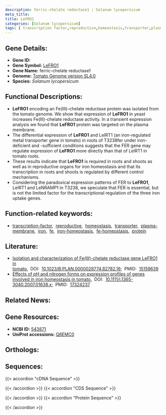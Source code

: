 ```yaml
---
description: ferric-chelate reductase1 ; Solanum lycopersicum
meta_title:
title: LeFRO1
categories: [Solanum lycopersicum]
tags: [ transcription factor,reproductive,homeostasis,transporter,plasma membrane,iron,fe,iron homeostasis,fe homeostasis,protein ]
---
```


## Gene Details:
- **Gene ID:** []()
- **Gene Symbol:** <u>LeFRO1</u>
- **Gene Name:** ferric-chelate reductase1
- **Genome:** [Tomato Genome version SL4.0](https://solgenomics.net/organism/solanum_lycopersicum/genome)
- **Species:** *Solanum lycopersicum*

## Functional Descriptions:
   - **LeFRO1** encoding an Fe(III)-chelate reductase protein was isolated from the tomato genome. We show that expression of **LeFRO1** in yeast increases Fe(III)-chelate reductase activity. In a transient expression analysis we found that **LeFRO1** protein was targeted on the plasma membrane. 
   - The differential expression of **LeFRO1** and LeIRT1 (an iron-regulated metal transporter gene in tomato) in roots of T3238fer under iron-deficient and -sufficient conditions suggests that the FER gene may regulate expression of **LeFRO1** more directly than that of LeIRT1 in tomato roots.
   - These results indicate that **LeFRO1** is required in roots and shoots as well as in reproductive organs for iron homeostasis and that its transcription in roots and shoots is regulated by different control mechanisms.
   - Considering the paradoxical expression patterns of FER to **LeFRO1**, LeIRT1 and LeNRAMP1 in T3238, we speculate that FER is essential, but is not the limited factor for the transcriptional regulation of the three iron uptake genes.

## Function-related keywords:
   - [transcription-factor](/tags/transcription-factor/),&nbsp;&nbsp;[reproductive](/tags/reproductive/),&nbsp;&nbsp;[homeostasis](/tags/homeostasis/),&nbsp;&nbsp;[transporter](/tags/transporter/),&nbsp;&nbsp;[plasma-membrane](/tags/plasma-membrane/),&nbsp;&nbsp;[iron](/tags/iron/),&nbsp;&nbsp;[fe](/tags/fe/),&nbsp;&nbsp;[iron-homeostasis](/tags/iron-homeostasis/),&nbsp;&nbsp;[fe-homeostasis](/tags/fe-homeostasis/),&nbsp;&nbsp;[protein](/tags/protein/)

## Literature:
   - [Isolation and characterization of Fe(III)-chelate reductase gene LeFRO1 in tomato.](https://doi.org/10.1023/B:PLAN.0000028774.82782.16)&nbsp;&nbsp;DOI:&nbsp;&nbsp;[10.1023/B:PLAN.0000028774.82782.16](https://doi.org/10.1023/B:PLAN.0000028774.82782.16);&nbsp;&nbsp;PMID:&nbsp;&nbsp;[15159639](https://pubmed.ncbi.nlm.nih.gov/15159639/)
   - [Effects of pH and nitrogen forms on expression profiles of genes involved in iron homeostasis in tomato.](https://doi.org/10.1111/j.1365-3040.2007.01638.x)&nbsp;&nbsp;DOI:&nbsp;&nbsp;[10.1111/j.1365-3040.2007.01638.x](https://doi.org/10.1111/j.1365-3040.2007.01638.x);&nbsp;&nbsp;PMID:&nbsp;&nbsp;[17324237](https://pubmed.ncbi.nlm.nih.gov/17324237/)

## Related News:

## Gene Resources:
- **NCBI ID:**  [543871](https://www.ncbi.nlm.nih.gov/gene/?term=543871)
- **UniProt accessions:**  [Q6EMC0](https://www.uniprot.org/uniprotkb/Q6EMC0/entry)

## Orthologs:

## Sequences:
{{< accordion "cDNA Sequence" >}}

{{< /accordion >}}
{{< accordion "CDS Sequence" >}}

{{< /accordion >}}
{{< accordion "Protein Sequence" >}}

{{< /accordion >}}
